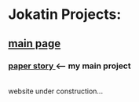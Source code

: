 <head>
  <link rel="stylesheet" href="style.css">
</head>
<body>
<h1>
Jokatin Projects:
</h1>
<h2>
<a href = "https://jokatin.itch.io"> main page </a>
</h2>
<h3>
<a href = "https://jokatin.itch.io/paper-story"> paper story </a>  <-- my main project 
</h3>
<br>
website under construction...
</body>
